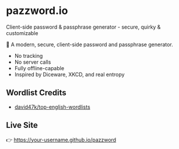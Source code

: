 # pazzword.io
Client-side password &amp; passphrase generator - secure, quirky &amp; customizable


🔐 A modern, secure, client-side password and passphrase generator.

- No tracking
- No server calls
- Fully offline-capable
- Inspired by Diceware, XKCD, and real entropy

## Wordlist Credits
- [david47k/top-english-wordlists](https://github.com/david47k/top-english-wordlists)

## Live Site
👉 https://your-username.github.io/pazzword
